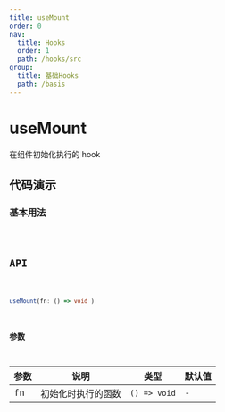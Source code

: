 ```yaml
---
title: useMount
order: 0
nav:
  title: Hooks
  order: 1
  path: /hooks/src
group:
  title: 基础Hooks
  path: /basis
---
```


# useMount

在组件初始化执行的 hook

## 代码演示

### 基本用法

<code src="./demo/demo1.tsx" />

## API

```typescript

useMount(fn: () => void )

```

### 参数

| 参数 | 说明               | 类型         | 默认值 |
| ---- | ------------------ | ------------ | ------ |
| fn   | 初始化时执行的函数 | `() => void` | -      |

